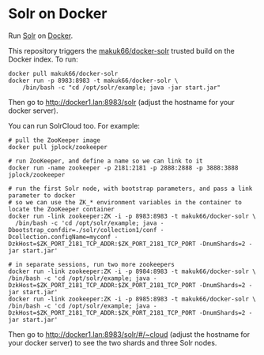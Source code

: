Solr on Docker
==============

Run [Solr](http://lucene.apache.org/solr/) on [Docker](https://www.docker.io/).

This repository triggers the [makuk66/docker-solr](https://index.docker.io/u/makuk66/docker-solr/) trusted build on the Docker index.
To run:

    docker pull makuk66/docker-solr
    docker run -p 8983:8983 -t makuk66/docker-solr \
        /bin/bash -c "cd /opt/solr/example; java -jar start.jar"

Then go to http://docker1.lan:8983/solr (adjust the hostname for your docker server).


You can run SolrCloud too. For example:

    # pull the ZooKeeper image
    docker pull jplock/zookeeper

    # run ZooKeeper, and define a name so we can link to it
    docker run -name zookeeper -p 2181:2181 -p 2888:2888 -p 3888:3888 jplock/zookeeper

    # run the first Solr node, with bootstrap parameters, and pass a link parameter to docker
    # so we can use the ZK_* environment variables in the container to locate the ZooKeeper container
    docker run -link zookeeper:ZK -i -p 8983:8983 -t makuk66/docker-solr \
      /bin/bash -c 'cd /opt/solr/example; java -Dbootstrap_confdir=./solr/collection1/conf -Dcollection.configName=myconf -DzkHost=$ZK_PORT_2181_TCP_ADDR:$ZK_PORT_2181_TCP_PORT -DnumShards=2 -jar start.jar'

    # in separate sessions, run two more zookeepers
    docker run -link zookeeper:ZK -i -p 8984:8983 -t makuk66/docker-solr \
    /bin/bash -c 'cd /opt/solr/example; java -DzkHost=$ZK_PORT_2181_TCP_ADDR:$ZK_PORT_2181_TCP_PORT -DnumShards=2 -jar start.jar'
    docker run -link zookeeper:ZK -i -p 8985:8983 -t makuk66/docker-solr \
    /bin/bash -c 'cd /opt/solr/example; java -DzkHost=$ZK_PORT_2181_TCP_ADDR:$ZK_PORT_2181_TCP_PORT -DnumShards=2 -jar start.jar'


Then go to http://docker1.lan:8983/solr/#/~cloud (adjust the hostname for your docker server) to see the two shards and three Solr nodes.

